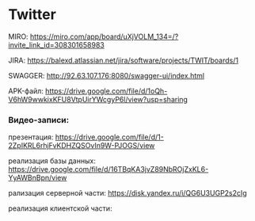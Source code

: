 # Twitter
MIRO: https://miro.com/app/board/uXjVOLM_134=/?invite_link_id=308301658983

JIRA: https://balexd.atlassian.net/jira/software/projects/TWIT/boards/1

SWAGGER: http://92.63.107.176:8080/swagger-ui/index.html

APK-файл: https://drive.google.com/file/d/1oQh-V6hW9wwkixKFU8VtpUirYWcgyP6l/view?usp=sharing

### Видео-записи:

  презентация: https://drive.google.com/file/d/1-2ZpIKRL6rhjFvKDHZQSOvIn9W-PJOGS/view
  
  реализация базы данных: https://drive.google.com/file/d/16TBqKA3jvZ89NbROjZxKL6-YyAWBnBpn/view
  
  рализация серверной части: https://disk.yandex.ru/i/QG6U3UGP2s2cIg
  
  реализация клиентской части: 
